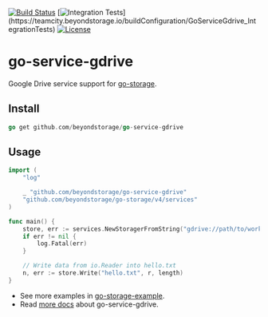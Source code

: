 [![Build Status](https://github.com/beyondstorage/go-service-gdrive/workflows/Unit%20Test/badge.svg?branch=master)](https://github.com/beyondstorage/go-service-gdrive/actions?query=workflow%3A%22Unit+Test%22) [![Integration Tests](https://teamcity.beyondstorage.io/app/rest/builds/buildType:(id:GoServiceGdrive_IntegrationTests)/statusIcon)](https://teamcity.beyondstorage.io/buildConfiguration/GoServiceGdrive_IntegrationTests)
[![License](https://img.shields.io/badge/license-apache%20v2-blue.svg)](https://github.com/Xuanwo/storage/blob/master/LICENSE)

# go-service-gdrive

Google Drive service support for [go-storage](https://github.com/beyondstorage/go-storage).

## Install

```go
go get github.com/beyondstorage/go-service-gdrive
```

## Usage

```go
import (
	"log"

	_ "github.com/beyondstorage/go-service-gdrive"
	"github.com/beyondstorage/go-storage/v4/services"
)

func main() {
	store, err := services.NewStoragerFromString("gdrive://path/to/work_dir?name=<a_meaningful_name>?credential=file:<absolute_path_to_credentials>")
	if err != nil {
		log.Fatal(err)
	}

	// Write data from io.Reader into hello.txt
	n, err := store.Write("hello.txt", r, length)
}
```

- See more examples in [go-storage-example](https://github.com/beyondstorage/go-storage-example).
- Read [more docs](https://beyondstorage.io/docs/go-storage/services/gdrive) about go-service-gdrive.
